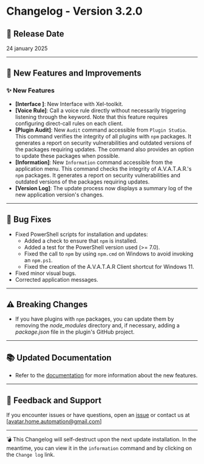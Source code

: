 # Changelog - Version 3.2.0

## 📅 Release Date
24 january 2025

---

## 🚀 New Features and Improvements

### ✨ New Features
- **[Interface ]**: New Interface with Xel-toolkit. 
- **[Voice Rule]**: Call a voice rule directly without necessarily triggering listening through the keyword. Note that this feature requires configuring direct-call rules on each client.  
- **[Plugin Audit]**: New `Audit` command accessible from `Plugin Studio`. This command verifies the integrity of all plugins with `npm` packages. It generates a report on security vulnerabilities and outdated versions of the packages requiring updates. The command also provides an option to update these packages when possible.  
- **[Information]**: New `Information` command accessible from the application menu. This command checks the integrity of A.V.A.T.A.R.'s `npm` packages. It generates a report on security vulnerabilities and outdated versions of the packages requiring updates.  
- **[Version Log]**: The update process now displays a summary log of the new application version's changes.  

---

## 🐞 Bug Fixes
- Fixed PowerShell scripts for installation and updates:  
  - Added a check to ensure that `npm` is installed.  
  - Added a test for the PowerShell version used (>= 7.0).  
  - Fixed the call to `npm` by using `npm.cmd` on Windows to avoid invoking an `npm.ps1`.  
  - Fixed the creation of the A.V.A.T.A.R Client shortcut for Windows 11.  
- Fixed minor visual bugs.  
- Corrected application messages.

---

## ⚠️ Breaking Changes
- If you have plugins with `npm` packages, you can update them by removing the _node_modules_ directory and, if necessary, adding a _package.json_ file in the plugin's GitHub project.  


---

## 📚 Updated Documentation
- Refer to the [documentation](https://avatar-home-automation.github.io/docs/) for more information about the new features.  


---

## 📩 Feedback and Support
If you encounter issues or have questions, open an [issue](https://github.com/Avatar-Home-Automation/A.V.A.T.A.R-Client/issues) or contact us at [avatar.home.automation@gmail.com]

---

💣 This Changelog will self-destruct upon the next update installation. In the meantime, you can view it in the `information` command and by clicking on the `Change log` link.

<br><br>
